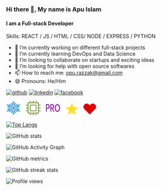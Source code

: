 ### Hi there 👋, My name is Apu Islam
#### I am a Full-stack Developer

Skills: REACT / JS / HTML / CSS/ NODE / EXPRESS / PYTHON

- 🔭 I’m currently working on different full-stack projects 
- 🌱 I’m currently learning DevOps and Data Science 
- 👯 I’m looking to collaborate on startups and exciting ideas 
- 🤔 I’m looking for help with open source softwares 
- 📫 How to reach me: opu.razzak@gmail.com 
- 😄 Pronouns: He/Him 


[<img src='https://cdn.jsdelivr.net/npm/simple-icons@3.0.1/icons/github.svg' alt='github' height='40'>](https://github.com/apu655)  [<img src='https://cdn.jsdelivr.net/npm/simple-icons@3.0.1/icons/linkedin.svg' alt='linkedin' height='40'>](https://www.linkedin.com/in/apu-islam-081015196//)  [<img src='https://cdn.jsdelivr.net/npm/simple-icons@3.0.1/icons/facebook.svg' alt='facebook' height='40'>](https://www.facebook.com//mohammad.apu.20th/)  

<a href='https://archiveprogram.github.com/'><img src='https://raw.githubusercontent.com/acervenky/animated-github-badges/master/assets/acbadge.gif' width='40' height='40'></a> <a href='https://docs.github.com/en/developers'><img src='https://raw.githubusercontent.com/acervenky/animated-github-badges/master/assets/devbadge.gif' width='40' height='40'></a> <a href='https://github.com/pricing'><img src='https://raw.githubusercontent.com/acervenky/animated-github-badges/master/assets/pro.gif' width='40' height='40'></a> <a href='https://stars.github.com/'><img src='https://raw.githubusercontent.com/acervenky/animated-github-badges/master/assets/starbadge.gif' width='35' height='35'></a> <a href='https://docs.github.com/en/github/supporting-the-open-source-community-with-github-sponsors'><img src='https://raw.githubusercontent.com/acervenky/animated-github-badges/master/assets/sponsorbadge.gif' width='35' height='35'></a> 

[![Top Langs](https://github-readme-stats.vercel.app/api/top-langs/?username=apu655)](https://github.com/anuraghazra/github-readme-stats)

![GitHub stats](https://github-readme-stats.vercel.app/api?username=apu655&show_icons=true&count_private=true)  

![GitHub Activity Graph](https://activity-graph.herokuapp.com/graph?username=apu655)  

![GitHub metrics](https://metrics.lecoq.io/apu655)  

![GitHub streak stats](https://streak-stats.demolab.com/?user=apu655)  

![Profile views](https://gpvc.arturio.dev/apu655)  
